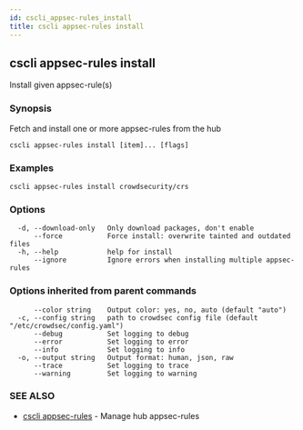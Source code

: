 ```yaml
---
id: cscli_appsec-rules_install
title: cscli appsec-rules install
---
```

## cscli appsec-rules install

Install given appsec-rule(s)

### Synopsis

Fetch and install one or more appsec-rules from the hub

```
cscli appsec-rules install [item]... [flags]
```

### Examples

```
cscli appsec-rules install crowdsecurity/crs
```

### Options

```
  -d, --download-only   Only download packages, don't enable
      --force           Force install: overwrite tainted and outdated files
  -h, --help            help for install
      --ignore          Ignore errors when installing multiple appsec-rules
```

### Options inherited from parent commands

```
      --color string    Output color: yes, no, auto (default "auto")
  -c, --config string   path to crowdsec config file (default "/etc/crowdsec/config.yaml")
      --debug           Set logging to debug
      --error           Set logging to error
      --info            Set logging to info
  -o, --output string   Output format: human, json, raw
      --trace           Set logging to trace
      --warning         Set logging to warning
```

### SEE ALSO

* [cscli appsec-rules](/cscli/cscli_appsec-rules.md)	 - Manage hub appsec-rules

